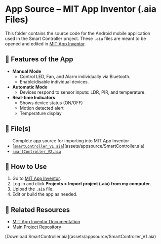 <body>

  <h1>App Source – MIT App Inventor (.aia Files)</h1>

  <p>This folder contains the source code for the Android mobile application used in the Smart Controller project. These <code>.aia</code> files are meant to be opened and edited in <a href="https://appinventor.mit.edu/">MIT App Inventor</a>.</p>

  <h2>📱 Features of the App</h2>
  <ul>
    <li><strong>Manual Mode</strong>
      <ul>
        <li>Control LED, Fan, and Alarm individually via Bluetooth.</li>
        <li>Enable/disable individual devices.</li>
      </ul>
    </li>
    <li><strong>Automatic Mode</strong>
      <ul>
        <li>Devices respond to sensor inputs: LDR, PIR, and temperature.</li>
      </ul>
    </li>
    <li><strong>Real-time Indicators</strong>
      <ul>
        <li>Shows device status (ON/OFF)</li>
        <li>Motion detected alert</li>
        <li>Temperature display</li>
      </ul>
    </li>
  </ul>

  <h2>📂 File(s)</h2>
  <ul>
    Complete app source for importing into MIT App Inventor
    <li> [<a href="/Assets/AppSource/smartController_V1.aia"><code>smartController_V1.aia</code></a>](assets/appsource/SmartController.aia)</li>
    <li> <a href="/Assets/AppSource/smartController_V2.aia"><code>smartController_V2.aia</code></a></li>
  </ul>

  <h2>🧩 How to Use</h2>
  <ol>
    <li>Go to <a href="https://appinventor.mit.edu/">MIT App Inventor</a>.</li>
    <li>Log in and click <strong>Projects &gt; Import project (.aia) from my computer</strong>.</li>
    <li>Upload the <code>.aia</code> file.</li>
    <li>Edit or build the app as needed.</li>
  </ol>

  <h2>🔗 Related Resources</h2>
  <ul>
    <li><a href="https://appinventor.mit.edu/explore/ai2/support">MIT App Inventor Documentation</a></li>
    <li><a href="https://github.com/ajeyverma/smartcontroller">Main Project Repository</a></li>
  </ul>
[Download SmartController.aia](assets/appsource/SmartController_V1.aia)
</body>
</html>

